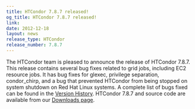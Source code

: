 ```yaml
---
title: HTCondor 7.8.7 released!
og_title: HTCondor 7.8.7 released!
link: 
date: 2012-12-18
layout: news
release_type: HTCondor
release_number: 7.8.7
---
```


The HTCondor team is pleased to announce the release of HTCondor 7.8.7. This release contains several bug fixes related to grid jobs, including EC2 resource jobs.  It has bug fixes for glexec, privilege separation, condor_chirp, and a bug that prevented HTCondor from being stopped on system shutdown on Red Hat Linux systems. A complete list of bugs fixed can be found in the  <a href="manual/v7.8/9_3Stable_Release.html">Version History</a>.  HTCondor 7.8.7 and source code are available from our <a href="downloads/">Downloads page</a>. 
